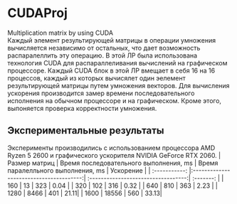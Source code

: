 # CUDAProj
Multiplication matrix by using CUDA <br>
Каждый элемент результирующей матрицы в операции умножения вычисляется независимо от остальных, что дает возможность распаралеллить эту операцию. В этой ЛР была использована технология CUDA для распараллеливания вычислений на графическом процессоре. Каждый CUDA блок в этой ЛР вмещает в себя 16 на 16 процессов, каждый из которых вычисялет один эелемент результирующей матрицы путем умножения векторов. Для вычисления ускорения производится замер времени последовательного исполнения на обычном процессоре и на графическом. Кроме этого, выпоняется проверка корректности умножения.

## Экспериментальные результаты
Эксперименты производились с использованием процессора AMD Ryzen 5 2600 и графического ускорителя NVIDIA GeForce RTX 2060.
| Размер матриц | Время последовательного выполнения, ms  | Время паралелльного выполнения, ms  | Ускорение |
| :-----------: |:---------------------------------------:| :----------------------------------:| :-------: |
| 160           |    13                                   |   323                               |      0.04 |
| 320           |    102                                  |   316                               |      0.32 |
| 640           |    810                                  |   363                               |      2.23 |
| 1280          |    8466                                 |   401                               |      21.11|
| 1600          |    18556                                |   560                               |      33.13|
